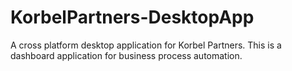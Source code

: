 # KorbelPartners-DesktopApp
A cross platform desktop application for Korbel Partners.  This is a dashboard application for business process automation.
